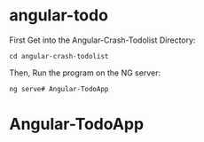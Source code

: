 # angular-todo


First Get into the Angular-Crash-Todolist Directory:

    cd angular-crash-todolist

Then, Run the program on the NG server:

    ng serve# Angular-TodoApp
# Angular-TodoApp
